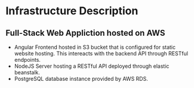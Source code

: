 # Infrastructure Description

## Full-Stack Web Appliction hosted on AWS

- Angular Frontend hosted in S3 bucket that is configured for static website hosting. This intereacts with the backend API through RESTful endpoints.
- NodeJS Server hosting a RESTful API deployed through elastic beanstalk.
- PostgreSQL database instance provided by AWS RDS.
